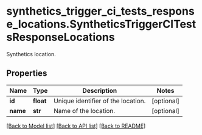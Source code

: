 # synthetics_trigger_ci_tests_response_locations.SyntheticsTriggerCITestsResponseLocations

Synthetics location.
## Properties
Name | Type | Description | Notes
------------ | ------------- | ------------- | -------------
**id** | **float** | Unique identifier of the location. | [optional] 
**name** | **str** | Name of the location. | [optional] 

[[Back to Model list]](README.md#documentation-for-models) [[Back to API list]](README.md#documentation-for-api-endpoints) [[Back to README]](README.md)


